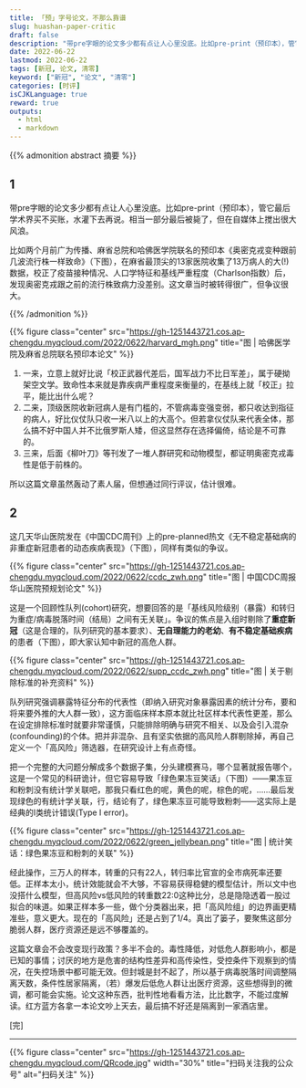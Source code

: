 ```yaml
---
title: 「预」字号论文，不那么靠谱
slug: huashan-paper-critic
draft: false
description: "带pre字眼的论文多少都有点让人心里没底。比如pre-print（预印本），管它最后学术界买不买账，水灌下去再说。相当一部分最后被毙了，但在自媒体上搅出很大风浪。"
date: 2022-06-22
lastmod: 2022-06-22
tags: [新冠, 论文, 清零]
keyword: ["新冠", "论文", "清零"]
categories: [时评]
isCJKLanguage: true
reward: true
outputs:
  - html
  - markdown
---
```


{{% admonition abstract 摘要 %}}

## 1

带pre字眼的论文多少都有点让人心里没底。比如pre-print（预印本），管它最后学术界买不买账，水灌下去再说。相当一部分最后被毙了，但在自媒体上搅出很大风浪。

比如两个月前广为传播、麻省总院和哈佛医学院联名的预印本《奥密克戎变种跟前几波流行株一样致命》（下图），在麻省最顶尖的13家医院收集了13万病人的大(!)数据，校正了疫苗接种情况、人口学特征和基线严重程度（Charlson指数）后，发现奥密克戎跟之前的流行株致病力没差别。这文章当时被转得很广，但争议很大。

{{% /admonition %}}

<!--more-->

{{% figure class="center" src="https://gh-1251443721.cos.ap-chengdu.myqcloud.com/2022/0622/harvard_mgh.png" title="图 | 哈佛医学院及麻省总院联名预印本论文" %}}

1. 一来，立意上就好比说「校正武器代差后，国军战力不比日军差」，属于硬拗架空文学。致命性本来就是靠疾病严重程度来衡量的，在基线上就「校正」拉平，能比出什么呢？
2. 二来，顶级医院收新冠病人是有门槛的，不管病毒变强变弱，都只收达到指征的病人，好比仪仗队只收一米八以上的大高个。但若拿仪仗队来代表全体，那么搞不好中国人并不比俄罗斯人矮，但这显然存在选择偏倚，结论是不可靠的。
3. 三来，后面《柳叶刀》等刊发了一堆人群研究和动物模型，都证明奥密克戎毒性是低于前株的。

所以这篇文章虽然轰动了素人届，但想通过同行评议，估计很难。

## 2

这几天华山医院发在《中国CDC周刊》上的pre-planned热文《无不稳定基础病的非重症新冠患者的动态疾病表现》（下图），同样有类似的争议。

{{% figure class="center" src="https://gh-1251443721.cos.ap-chengdu.myqcloud.com/2022/0622/ccdc_zwh.png" title="图 | 中国CDC周报华山医院预规划论文" %}}

这是一个回顾性队列(cohort)研究，想要回答的是「基线风险级别（暴露）和转归为重症/病毒脱落时间（结局）之间有无关联」。争议的焦点是入组时剔除了**重症新冠**（这是合理的，队列研究的基本要求）、**无自理能力的老幼**、**有不稳定基础疾病**的患者（下图），即大家认知中新冠的高危人群。

{{% figure class="center" src="https://gh-1251443721.cos.ap-chengdu.myqcloud.com/2022/0622/supp_ccdc_zwh.png" title="图 | 关于剔除标准的补充资料" %}}

队列研究强调暴露特征分布的代表性（即纳入研究对象暴露因素的统计分布，要和将来要外推的大人群一致），这方面临床样本原本就比社区样本代表性更差，那么在设定排除标准时就要非常谨慎，只能排除明确与研究不相关、以及会引入混杂(confounding)的个体。把并非混杂、且有坚实依据的高风险人群剔除掉，再自己定义一个「高风险」筛选器，在研究设计上有点奇怪。

把一个完整的大问题分解成多个数据子集，分头建模赛马，哪个显著就报告哪个，这是一个常见的科研诡计，但它容易导致「绿色果冻豆笑话」（下图）——果冻豆和粉刺没有统计学关联吧，那我只看红色的呢，黄色的呢，棕色的呢，……最后发现绿色的有统计学关联，行，结论有了，绿色果冻豆可能导致粉刺——这实际上是经典的I类统计错误(Type I error)。

{{% figure class="center" src="https://gh-1251443721.cos.ap-chengdu.myqcloud.com/2022/0622/green_jellybean.png" title="图 | 统计笑话：绿色果冻豆和粉刺的关联" %}}

经此操作，三万人的样本，转重的只有22人，转归率比官宣的全市病死率还要低。正样本太小，统计效能就会不大够，不容易获得稳健的模型估计，所以文中也没搭什么模型，但高风险vs低风险的转重数22:0这种比分，总是隐隐透着一股过拟合的味道。如果正样本多一些，做个分类器出来，把「高风险组」的边界画更精准些，意义更大。现在的「高风险」还是占到了1/4。真出了篓子，要聚焦这部分脆弱人群，医疗资源还是远不够覆盖的。

这篇文章会不会改变现行政策？多半不会的。毒性降低，对低危人群影响小，都是已知的事情；讨厌的地方是危害的结构性差异和高传染性，受控条件下观察到的情况，在失控场景中都可能无效。但封城是封不起了，所以基于病毒脱落时间调整隔离天数，条件性居家隔离，（若）爆发后低危人群让出医疗资源，这些想得到的微调，都可能会实施。论文这种东西，批判性地看看方法，比比数字，不能过度解读。红方蓝方各拿一本论文吵上天去，最后搞不好还是隔离到一家酒店里。

[完]

---

<!-- {% raw %} -->
{{% figure class="center" src="https://gh-1251443721.cos.ap-chengdu.myqcloud.com/QRcode.jpg" width="30%" title="扫码关注我的公众号" alt="扫码关注" %}}
<!-- {% endraw %} -->
